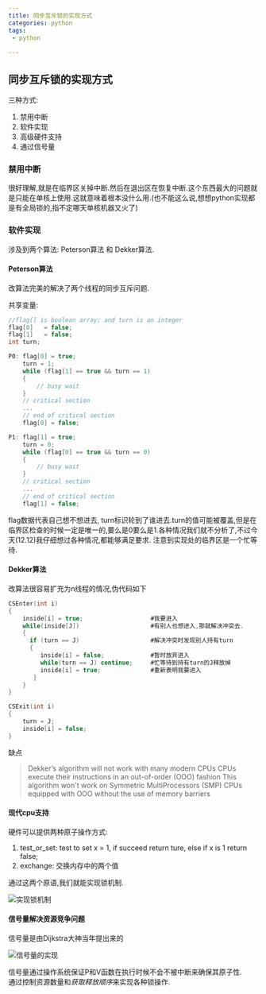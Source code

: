 ```yaml
---
title: 同步互斥锁的实现方式
categories: python
tags:
 - python
 
---
```


## 同步互斥锁的实现方式

三种方式:  

1. 禁用中断
2. 软件实现
3. 高级硬件支持
4. 通过信号量

### 禁用中断  
很好理解,就是在临界区关掉中断.然后在退出区在恢复中断.这个东西最大的问题就是只能在单核上使用.这就意味着根本没什么用.(也不能这么说,想想python实现都是有全局锁的,指不定哪天单核机器又火了)

### 软件实现  
涉及到两个算法: Peterson算法 和 Dekker算法.

#### Peterson算法
改算法完美的解决了两个线程的同步互斥问题.

共享变量:  
```c
//flag[] is boolean array; and turn is an integer
flag[0]   = false;
flag[1]   = false;
int turn;
```

```c
P0: flag[0] = true;
    turn = 1;
    while (flag[1] == true && turn == 1)
    {
        // busy wait
    }
    // critical section
    ...
    // end of critical section
    flag[0] = false;

P1: flag[1] = true;
    turn = 0;
    while (flag[0] == true && turn == 0)
    {
        // busy wait
    }
    // critical section
    ...
    // end of critical section
    flag[1] = false;
```

flag数据代表自己想不想进去, turn标识轮到了谁进去.turn的值可能被覆盖,但是在临界区检查的时候一定是唯一的,要么是0要么是1.各种情况我们就不分析了,不过今天(12.12)我仔细想过各种情况,都能够满足要求.
注意到实现处的临界区是一个忙等待.


#### Dekker算法
改算法很容易扩充为n线程的情况,伪代码如下

```c
CSEnter(int i)
{
    inside[i] = true;                   #我要进入
    while(inside[J])                    #有别人也想进入,那就解决冲突去.
    {                                   
      if (turn == J)                    #解决冲突时发现别人持有turn
      {                                 
         inside[i] = false;             #暂时放弃进入
         while(turn == J) continue;     #忙等待到持有turn的J释放掉
         inside[i] = true;              #重新表明我要进入
       }
    }
}

CSExit(int i)
{
    turn = J;
    inside[i] = false;
}
```

缺点

>Dekker’s algorithm will not work with many modern CPUs
CPUs execute their instructions in an out-of-order (OOO) fashion
This algorithm won't work on Symmetric MultiProcessors (SMP) CPUs equipped with OOO without the use of memory barriers


#### 现代cpu支持

硬件可以提供两种原子操作方式:
1. test_or_set: test to set x = 1, if succeed return ture, else if x is 1 return false;
2. exchange: 交换内存中的两个值

通过这两个原语,我们就能实现锁机制.

![实现锁机制](/images/os/atom.png)

#### 信号量解决资源竞争问题
信号量是由Dijkstra大神当年提出来的

![信号量的实现](/images/os/singnal.png)

信号量通过操作系统保证P和V函数在执行时候不会不被中断来确保其原子性.  
通过控制资源数量和*获取释放顺序*来实现各种锁操作.
